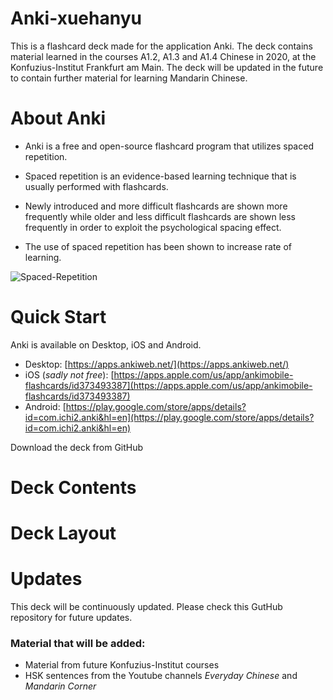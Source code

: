 # Anki-xuehanyu
This is a flashcard deck made for the application Anki. The deck contains material learned in the courses A1.2, A1.3 and A1.4 Chinese in 2020, at the Konfuzius-Institut Frankfurt am Main. The deck will be updated in the future to contain further material for learning Mandarin Chinese. 

# About Anki
- Anki is a free and open-source flashcard program that utilizes spaced repetition. 

- Spaced repetition is an evidence-based learning technique that is usually performed with flashcards. 
- Newly introduced and more difficult flashcards are shown more frequently while older and less difficult flashcards are shown less frequently in order to exploit the psychological spacing effect. 
- The use of spaced repetition has been shown to increase rate of learning.

![Spaced-Repetition](https://wildfirecomms-images.co.uk/img/ebbinghaus-diagram-1-1479295300.png)

# Quick Start
Anki is available on Desktop, iOS and Android.

- Desktop: [https://apps.ankiweb.net/](https://apps.ankiweb.net/)
- iOS (*sadly not free*): [https://apps.apple.com/us/app/ankimobile-flashcards/id373493387](https://apps.apple.com/us/app/ankimobile-flashcards/id373493387) 
- Android: [https://play.google.com/store/apps/details?id=com.ichi2.anki&hl=en](https://play.google.com/store/apps/details?id=com.ichi2.anki&hl=en)

Download the deck from GitHub
# Deck Contents

# Deck Layout

# Updates
This deck will be continuously updated. Please check this GutHub repository for future updates.

### Material that will be added:
- Material from future Konfuzius-Institut courses  
- HSK sentences from the Youtube channels *Everyday Chinese* and *Mandarin Corner* 
